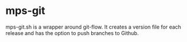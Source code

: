 # mps-git
mps-git.sh is a wrapper around git-flow. It creates a version file for each release and has the option to push branches to Github.
